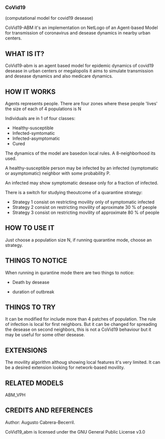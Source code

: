 ### CoVid19


(computational model for covid19 desease)

CoVid19-ABM it's an implementation on NetLogo of an  Agent-based Model for transmission of coronavirus and desease dynamics in  nearby urban centers.
## WHAT IS IT?

CoVid19-abm is an agent based model for epidemic dynamics of covid19 desease in urban centers or megalopolis it aims to simulate transmission and desease dynamics  and also medicare dynamics.

## HOW IT WORKS

Agents represents people. There are four zones where these people 'lives' the size of each of 4 populations is N

Individuals are in 1 of four classes: 

* Healthy-susceptible
* Infected-symtomatic
* Infected-asymptomatic
* Cured

The dynamics of the model are basedon local rules. A 8-neighborhood its used.

A healthy-susceptible person may be infected by an infected (symptomatic or asymptomatic) neighbor with some probability P.

An infected may show symptomatic desease only for a fraction of infected.


There is a switch for studying theoutcome of a quarantine strategy:

* Strategy 1 consist on restricting movility only of symptomatic infected
* Strategy 2 consist on restricting movility of aproximate 30 % of people
* Strategy 3 consist on restricting movility of approximate 80 % of people



## HOW TO USE IT

Just choose a population size N, if running quarantine mode, choose an strategy.

## THINGS TO NOTICE

When running in qurantine mode there are two things to notice:

* Death by desease

* duration of outbreak


## THINGS TO TRY

It can be modified for include more than 4 patches of population. The rule of infection is local for first neighbors. But it can be changed for spreading the desease on second neighbors, this is not a CoVid19 behaviour but it may be useful for some other desease.

## EXTENSIONS

The movility algorithm althoug showing local features it's very limited. It can be a desired extension looking for network-based movility.



## RELATED MODELS

ABM_VPH



## CREDITS AND REFERENCES

Author: Augusto Cabrera-Becerril.

CoVid19_abm is licensed under the GNU General Public License v3.0

